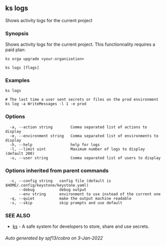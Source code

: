 ## ks logs

Shows activity logs for the current project

### Synopsis

Shows activity logs for the current project.
This functionnality requires a paid plan:

```ks orga upgrade <your-organization>```


```
ks logs [flags]
```

### Examples

```
ks logs

# The last time a user sent secrets or files on the prod environment
ks log -a WriteMessages -l 1 -e prod
```

### Options

```
  -a, --action string        Comma separated list of actions to display
  -e, --environment string   Comma separated list of environments to display
  -h, --help                 help for logs
  -l, --limit uint           Maximum number of logs to display (default 200)
  -u, --user string          Comma separated list of users to display
```

### Options inherited from parent commands

```
  -c, --config string   config file (default is $HOME/.config/keystone/keystone.yaml)
      --debug           debug output
      --env string      environment to use instead of the current one
  -q, --quiet           make the output machine readable
  -s, --skip            skip prompts and use default
```

### SEE ALSO

* [ks](ks.md)	 - A safe system for developers to store, share and use secrets.

###### Auto generated by spf13/cobra on 3-Jan-2022
